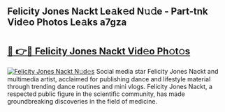 ## Felicity Jones Nackt Le𝚊k𝚎d N𝚞𝚍e - Part-tnk Vid𝚎o Photos Le𝚊ks a7gza

# <h2><a href="http://fb92xw.evod.top/?m=Felicity+Jones+Nackt">🔗 👉🔴 Felicity Jones Nackt Vid𝚎o Ph𝚘t𝚘s</a></h2>

[![Felicity Jones Nackt N𝚞d𝚎s](https://i.imgur.com/8V9OHl7.gif)](http://fb92xw.evod.top/?m=Felicity+Jones+Nackt)
Social media star Felicity Jones Nackt and multimedia artist, acclaimed for publishing dance and lifestyle material through trending dance routines and mini vlogs. Felicity Jones Nackt, a respected public figure in the scientific community, has made groundbreaking discoveries in the field of medicine. 
